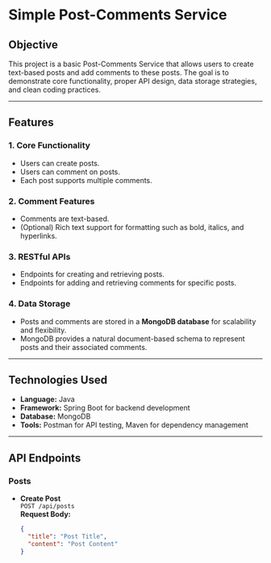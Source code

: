 # Simple Post-Comments Service

## Objective
This project is a basic Post-Comments Service that allows users to create text-based posts and add comments to these posts. The goal is to demonstrate core functionality, proper API design, data storage strategies, and clean coding practices.

---

## Features

### 1. Core Functionality
- Users can create posts.
- Users can comment on posts.
- Each post supports multiple comments.

### 2. Comment Features
- Comments are text-based.
- (Optional) Rich text support for formatting such as bold, italics, and hyperlinks.

### 3. RESTful APIs
- Endpoints for creating and retrieving posts.
- Endpoints for adding and retrieving comments for specific posts.

### 4. Data Storage
- Posts and comments are stored in a **MongoDB database** for scalability and flexibility.
- MongoDB provides a natural document-based schema to represent posts and their associated comments.

---

## Technologies Used
- **Language:** Java
- **Framework:** Spring Boot for backend development
- **Database:** MongoDB
- **Tools:** Postman for API testing, Maven for dependency management

---

## API Endpoints

### Posts
- **Create Post**  
  `POST /api/posts`  
  **Request Body:**  
  ```json
  {
    "title": "Post Title",
    "content": "Post Content"
  }
